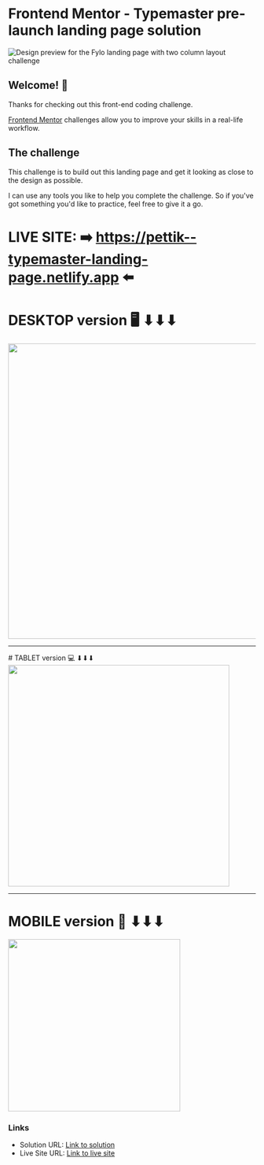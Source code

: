 # Frontend Mentor - Typemaster pre-launch landing page solution

![Design preview for the Fylo landing page with two column layout challenge](./design/desktop-preview.jpg)

## Welcome! 👋

Thanks for checking out this front-end coding challenge.

[Frontend Mentor](https://www.frontendmentor.io) challenges allow you to improve your skills in a real-life workflow.

## The challenge

This challenge is to build out this landing page and get it looking as close to the design as possible.

I can use any tools you like to help you complete the challenge. So if you've got something you'd like to practice, feel free to give it a go.

# LIVE SITE: ➡️ https://pettik--typemaster-landing-page.netlify.app ⬅️

# DESKTOP version 🖥️ ⬇⬇⬇

<img src="./design/desktop-preview.png" width="600px">

<hr>
# TABLET version 💻 ⬇⬇⬇

<img src="./design/tablet-preview.png" width="450px">

<hr>

# MOBILE version 📱 ⬇⬇⬇

<img src="./design/mobile-preview.png" width="350px">

### Links

- Solution URL: [Link to solution](https://github.com/pettik/FrontendMentor--typemaster-prelaunch-landing-page)
- Live Site URL: [Link to live site](https://pettik--typemaster-landing-page.netlify.app)

